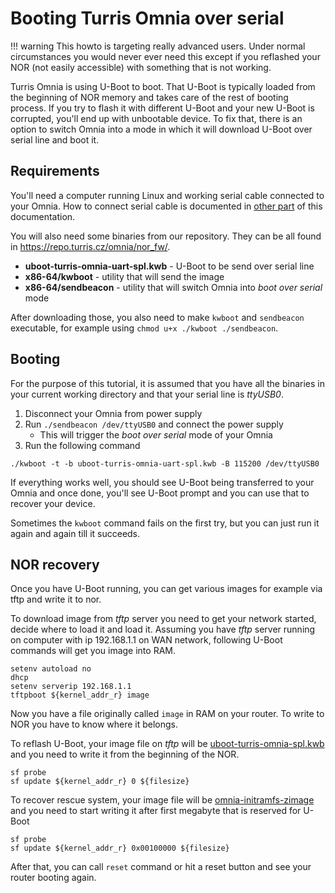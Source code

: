 # Booting Turris Omnia over serial

!!! warning
    This howto is targeting really advanced users. Under normal circumstances
    you would never ever need this except if you
    reflashed your NOR (not easily accessible) with something that is not
    working.

Turris Omnia is using U-Boot to boot. That U-Boot is typically loaded from the
beginning of NOR memory and takes care of the rest of booting process. If you
try to flash it with different U-Boot and your new U-Boot is corrupted, you'll
end up with unbootable device. To fix that, there is an option to switch Omnia
into a mode in which it will download U-Boot over serial line and boot it.

## Requirements

You'll need a computer running Linux and working serial cable connected to your
Omnia. How to connect serial cable is documented in [other part](/hw/serial#turris-omnia)
of this documentation.

You will also need some binaries from our repository. They can be all found in
<https://repo.turris.cz/omnia/nor_fw/>.

* **uboot-turris-omnia-uart-spl.kwb** - U-Boot to be send over serial line
* **x86-64/kwboot** - utility that will send the image
* **x86-64/sendbeacon** - utility that will switch Omnia into _boot over serial_ mode

After downloading those, you also need to make `kwboot` and `sendbeacon`
executable, for example using `chmod u+x ./kwboot ./sendbeacon`.

## Booting

For the purpose of this tutorial, it is assumed that you have all the binaries in
your current working directory and that your serial line is _ttyUSB0_.

1. Disconnect your Omnia from power supply
2. Run `./sendbeacon /dev/ttyUSB0` and connect the power supply
   * This will trigger the _boot over serial_ mode of your Omnia
3. Run the following command

```
./kwboot -t -b uboot-turris-omnia-uart-spl.kwb -B 115200 /dev/ttyUSB0
```

If everything works well, you should see U-Boot being transferred to your Omnia
and once done, you'll see U-Boot prompt and you can use that to recover your
device.

Sometimes the `kwboot` command fails on the first try, but you can just run it
again and again till it succeeds.

## NOR recovery

Once you have U-Boot running, you can get various images for example via tftp
and write it to nor.

To download image from _tftp_ server you need to get your network started,
decide where to load it and load it. Assuming you have _tftp_ server running on
computer with ip 192.168.1.1 on WAN network, following U-Boot commands will get
you image into RAM.

```
setenv autoload no
dhcp
setenv serverip 192.168.1.1
tftpboot ${kernel_addr_r} image
```

Now you have a file originally called `image` in RAM on your router. To write
to NOR you have to know where it belongs.

To reflash U-Boot, your image file on _tftp_ will be
[uboot-turris-omnia-spl.kwb](https://repo.turris.cz/omnia/nor_fw/uboot-turris-omnia-spl.kwb)
and you need to write it from the beginning of the NOR.

```
sf probe
sf update ${kernel_addr_r} 0 ${filesize}
```

To recover rescue system, your image file will be
[omnia-initramfs-zimage](https://repo.turris.cz/omnia/nor_fw/omnia-initramfs-zimage)
and you need to start writing it after first megabyte that is reserved for
U-Boot

```
sf probe
sf update ${kernel_addr_r} 0x00100000 ${filesize}
```

After that, you can call `reset` command or hit a reset button and see your
router booting again.

